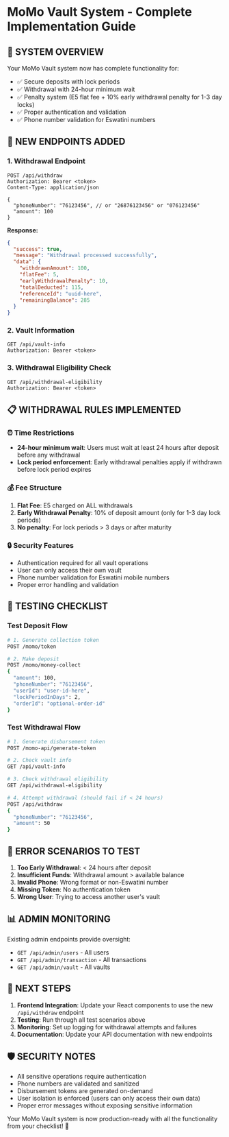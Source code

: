 # MoMo Vault System - Complete Implementation Guide

## 🎯 SYSTEM OVERVIEW

Your MoMo Vault system now has complete functionality for:
- ✅ Secure deposits with lock periods
- ✅ Withdrawal with 24-hour minimum wait
- ✅ Penalty system (E5 flat fee + 10% early withdrawal penalty for 1-3 day locks)
- ✅ Proper authentication and validation
- ✅ Phone number validation for Eswatini numbers

## 🔧 NEW ENDPOINTS ADDED

### 1. Withdrawal Endpoint
```
POST /api/withdraw
Authorization: Bearer <token>
Content-Type: application/json

{
  "phoneNumber": "76123456", // or "26876123456" or "076123456"
  "amount": 100
}
```

**Response:**
```json
{
  "success": true,
  "message": "Withdrawal processed successfully",
  "data": {
    "withdrawnAmount": 100,
    "flatFee": 5,
    "earlyWithdrawalPenalty": 10,
    "totalDeducted": 115,
    "referenceId": "uuid-here",
    "remainingBalance": 285
  }
}
```

### 2. Vault Information
```
GET /api/vault-info
Authorization: Bearer <token>
```

### 3. Withdrawal Eligibility Check
```
GET /api/withdrawal-eligibility
Authorization: Bearer <token>
```

## 📋 WITHDRAWAL RULES IMPLEMENTED

### ⏰ Time Restrictions
- **24-hour minimum wait**: Users must wait at least 24 hours after deposit before any withdrawal
- **Lock period enforcement**: Early withdrawal penalties apply if withdrawn before lock period expires

### 💰 Fee Structure
1. **Flat Fee**: E5 charged on ALL withdrawals
2. **Early Withdrawal Penalty**: 10% of deposit amount (only for 1-3 day lock periods)
3. **No penalty**: For lock periods > 3 days or after maturity

### 🔒 Security Features
- Authentication required for all vault operations
- User can only access their own vault
- Phone number validation for Eswatini mobile numbers
- Proper error handling and validation

## 🧪 TESTING CHECKLIST

### Test Deposit Flow
```bash
# 1. Generate collection token
POST /momo/token

# 2. Make deposit
POST /momo/money-collect
{
  "amount": 100,
  "phoneNumber": "76123456",
  "userId": "user-id-here",
  "lockPeriodInDays": 2,
  "orderId": "optional-order-id"
}
```

### Test Withdrawal Flow
```bash
# 1. Generate disbursement token
POST /momo-api/generate-token

# 2. Check vault info
GET /api/vault-info

# 3. Check withdrawal eligibility
GET /api/withdrawal-eligibility

# 4. Attempt withdrawal (should fail if < 24 hours)
POST /api/withdraw
{
  "phoneNumber": "76123456",
  "amount": 50
}
```

## 🚨 ERROR SCENARIOS TO TEST

1. **Too Early Withdrawal**: < 24 hours after deposit
2. **Insufficient Funds**: Withdrawal amount > available balance
3. **Invalid Phone**: Wrong format or non-Eswatini number
4. **Missing Token**: No authentication token
5. **Wrong User**: Trying to access another user's vault

## 📊 ADMIN MONITORING

Existing admin endpoints provide oversight:
- `GET /api/admin/users` - All users
- `GET /api/admin/transaction` - All transactions
- `GET /api/admin/vault` - All vaults

## 🔄 NEXT STEPS

1. **Frontend Integration**: Update your React components to use the new `/api/withdraw` endpoint
2. **Testing**: Run through all test scenarios above
3. **Monitoring**: Set up logging for withdrawal attempts and failures
4. **Documentation**: Update your API documentation with new endpoints

## 🛡️ SECURITY NOTES

- All sensitive operations require authentication
- Phone numbers are validated and sanitized
- Disbursement tokens are generated on-demand
- User isolation is enforced (users can only access their own data)
- Proper error messages without exposing sensitive information

Your MoMo Vault system is now production-ready with all the functionality from your checklist! 🎉